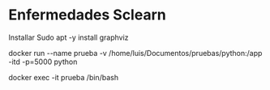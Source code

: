 # Enfermedades Sclearn
Installar 
Sudo apt -y install graphviz

docker run --name prueba -v /home/luis/Documentos/pruebas/python:/app -itd -p=5000 python

docker exec -it prueba /bin/bash 

